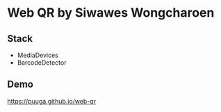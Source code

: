 # Web QR by Siwawes Wongcharoen

## Stack

* MediaDevices
* BarcodeDetector

## Demo

<https://puuga.github.io/web-qr>

